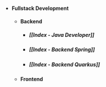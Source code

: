 
- #### Fullstack Development
	- #### Backend
		- ##### [[Index - Java Developer]]
		- ##### [[Index - Backend Spring]]
		- ##### [[Index - Backend Quarkus]]
	- #### Frontend
	